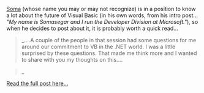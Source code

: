 [Soma](http://blogs.msdn.com/somasegar) (whose name you may or may not recognize) is in a position to know a lot about the future of Visual Basic (in his own words, from his intro post... _"My name is Somasegar and I run the Developer Division at Microsoft."_), so when he decides to post about it, it is probably worth a quick read...

> _....A couple of the people in that session had some questions for me around our commitment to VB in the .NET world. I was a little surprised by these questions. That made me think more and I wanted to share with you my thoughts on this....
  
>_ 

[Read the full post here...](http://blogs.msdn.com/somasegar/archive/2004/08/01/204540.aspx)